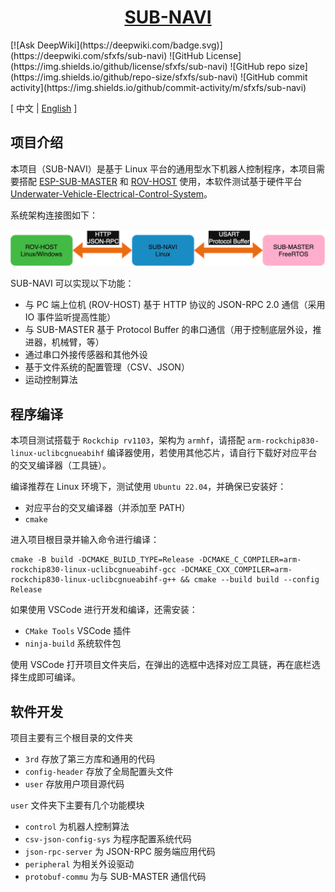 <div align="center">
  <a href="https://github.com/sfxfs/sub-navi"><h1>SUB-NAVI</h2></a>
</div>
[![Ask DeepWiki](https://deepwiki.com/badge.svg)](https://deepwiki.com/sfxfs/sub-navi) ![GitHub License](https://img.shields.io/github/license/sfxfs/sub-navi) ![GitHub repo size](https://img.shields.io/github/repo-size/sfxfs/sub-navi) ![GitHub commit activity](https://img.shields.io/github/commit-activity/m/sfxfs/sub-navi)

[ 中文 | [English](README_EN.md) ]

## 项目介绍

本项目（SUB-NAVI）是基于 Linux 平台的通用型水下机器人控制程序，本项目需要搭配 [ESP-SUB-MASTER](https://github.com/sfxfs/esp-sub-master) 和 [ROV-HOST](https://github.com/bohonghuang/rov-host) 使用，本软件测试基于硬件平台 [Underwater-Vehicle-Electrical-Control-System](https://github.com/SFerret/Underwater-Vehicle-Electrical-Control-System)。

系统架构连接图如下：

<img src="./doc/arch.png" style="zoom:50%;" />

SUB-NAVI 可以实现以下功能：

- 与 PC 端上位机 (ROV-HOST) 基于 HTTP 协议的 JSON-RPC 2.0 通信（采用 IO 事件监听提高性能）
- 与 SUB-MASTER 基于 Protocol Buffer 的串口通信（用于控制底层外设，推进器，机械臂，等）
- 通过串口外接传感器和其他外设
- 基于文件系统的配置管理（CSV、JSON）
- 运动控制算法

## 程序编译

本项目测试搭载于 `Rockchip rv1103`，架构为 `armhf`，请搭配 `arm-rockchip830-linux-uclibcgnueabihf` 编译器使用，若使用其他芯片，请自行下载好对应平台的交叉编译器（工具链）。

编译推荐在 Linux 环境下，测试使用 `Ubuntu 22.04`，并确保已安装好：

- 对应平台的交叉编译器（并添加至 PATH）
- `cmake`

进入项目根目录并输入命令进行编译：

```shell
cmake -B build -DCMAKE_BUILD_TYPE=Release -DCMAKE_C_COMPILER=arm-rockchip830-linux-uclibcgnueabihf-gcc -DCMAKE_CXX_COMPILER=arm-rockchip830-linux-uclibcgnueabihf-g++ && cmake --build build --config Release
```

如果使用 VSCode 进行开发和编译，还需安装：

- `CMake Tools` VSCode 插件
- `ninja-build` 系统软件包

使用 VSCode 打开项目文件夹后，在弹出的选框中选择对应工具链，再在底栏选择生成即可编译。

## 软件开发

项目主要有三个根目录的文件夹

- `3rd` 存放了第三方库和通用的代码
- `config-header` 存放了全局配置头文件
- `user` 存放用户项目源代码

`user` 文件夹下主要有几个功能模块

- `control` 为机器人控制算法
- `csv-json-config-sys` 为程序配置系统代码
- `json-rpc-server` 为 JSON-RPC 服务端应用代码
- `peripheral` 为相关外设驱动
- `protobuf-commu` 为与 SUB-MASTER 通信代码
